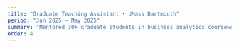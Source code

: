 ```yaml
---
title: "Graduate Teaching Assistant • UMass Dartmouth"
period: "Jan 2025 – May 2025"
summary: "Mentored 30+ graduate students in business analytics coursework, teaching KPI dashboard development, interactive visualization design, and data storytelling techniques. Optimized Tableau data extracts for performance and evaluated student projects emphasizing practical application of analytics principles."
order: 4
---
```

